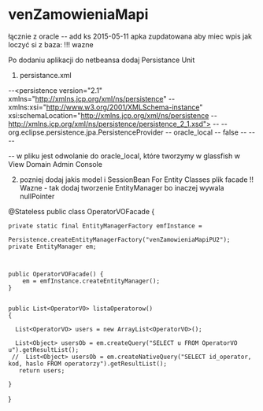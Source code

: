 # venZamowieniaMapi
łącznie z oracle
-- add ks 2015-05-11
apka zupdatowana aby miec wpis jak loczyć si z baza:
!!! wazne 

Po dodaniu aplikacji do netbeansa dodaj Persistance Unit

1. persistance.xml

--<persistence version="2.1" xmlns="http://xmlns.jcp.org/xml/ns/persistence" --xmlns:xsi="http://www.w3.org/2001/XMLSchema-instance" xsi:schemaLocation="http://xmlns.jcp.org/xml/ns/persistence --http://xmlns.jcp.org/xml/ns/persistence/persistence_2_1.xsd">
--  <persistence-unit name="venZamowieniaMapiPU2" transaction-type="JTA">
--    <provider>org.eclipse.persistence.jpa.PersistenceProvider</provider>
--    <jta-data-source>oracle_local</jta-data-source>
--    <exclude-unlisted-classes>false</exclude-unlisted-classes>
--    <properties/>
--  </persistence-unit>
--</persistence>

-- w pliku jest odwolanie do oracle_local, które tworzymy w glassfish w View Domain Admin Console

2. pozniej dodaj jakis model i  SessionBean For Entity Classes
plik facade 
!! Wazne - tak dodaj tworzenie EntityManager bo inaczej wywala nullPointer


@Stateless
public class OperatorVOFacade {
    
    
    private static final EntityManagerFactory emfInstance =
		        Persistence.createEntityManagerFactory("venZamowieniaMapiPU2");
    private EntityManager em;

   

    public OperatorVOFacade() {
        em = emfInstance.createEntityManager();
    }
    
    
    public List<OperatorVO> listaOperatorow()
    {
        
      List<OperatorVO> users = new ArrayList<OperatorVO>();
      
      List<Object> usersOb = em.createQuery("SELECT u FROM OperatorVO u").getResultList();
     //  List<Object> usersOb = em.createNativeQuery("SELECT id_operator, kod, haslo FROM operatorzy").getResultList(); 
       return users;
       
    }
    
}

